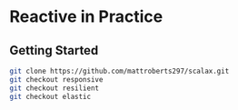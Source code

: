 # Reactive in Practice

## Getting Started

```bash
git clone https://github.com/mattroberts297/scalax.git
git checkout responsive
git checkout resilient
git checkout elastic
```
